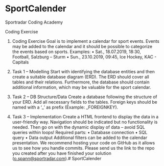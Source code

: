 # SportCalender

Sportradar Coding Academy

Coding Exercise

1. Coding Exercise
Goal is to implement a calendar for sport events. Events may be added to the calendar and it should be possible to categorize the events based on sports.
Examples:
• Sat., 18.07.2019, 18:30, Football, Salzburg – Sturm
• Sun., 23.10.2019, 09:45, Ice Hockey, KAC - Capitals

2. Task 1 – Modelling
Start with identifying the database entities and then create a suitable database diagram (ERD). The ERD should cover all tables and their relations.
Furthermore, the database should contain additional information, which may be valuable for the sport calendar.

3. Task 2 – DB Structure/Data
Create a database following the structure of your ERD. Add all necessary fields to the tables. Foreign keys should be named with a ‘_’ as prefix (Example: _FOREIGNKEY).

4. Task 3 – Implementation
Create a HTML frontend to display the data in a user-friendly way. Navigation should be indicated but no functionality is needed.
Then go on with the dynamic display of data – avoid SQL queries within loops!
Required parts:
• Database connection
• SQL query
• Data output
Additional filters can be added to the calendar presentation.
We recommend hosting your code on GitHub as it allows us to see how you handle commits. Please send us the link to the repo you created after you have finished your solution (o.spann@sportradar.com).# SportCalender
